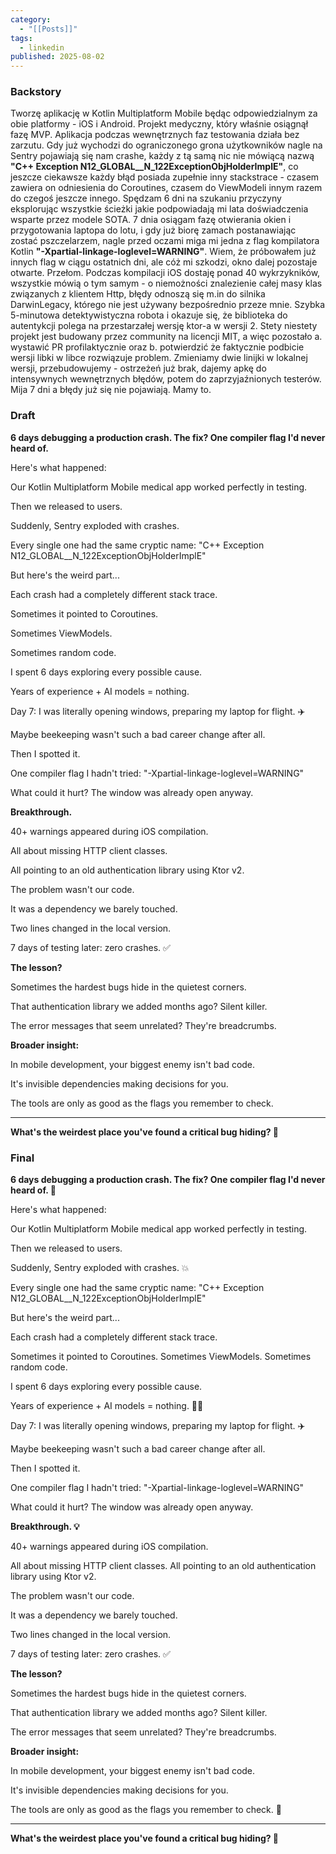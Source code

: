 ```yaml
---
category:
  - "[[Posts]]"
tags:
  - linkedin
published: 2025-08-02
---
```

### Backstory
Tworzę aplikację w Kotlin Multiplatform Mobile będąc odpowiedzialnym za obie platformy - iOS i Android. Projekt medyczny, który właśnie osiągnął fazę MVP. Aplikacja podczas wewnętrznych faz testowania działa bez zarzutu. Gdy już wychodzi do ograniczonego grona użytkowników nagle na Sentry pojawiają się nam crashe, każdy z tą samą nic nie mówiącą nazwą 
**"C++ Exception N12_GLOBAL__N_122ExceptionObjHolderImplE"**, co jeszcze ciekawsze każdy błąd posiada zupełnie inny stackstrace - czasem zawiera on odniesienia do Coroutines, czasem do ViewModeli innym razem do czegoś jeszcze innego. 
Spędzam 6 dni na szukaniu przyczyny eksplorując wszystkie ścieżki jakie podpowiadają mi lata doświadczenia wsparte przez modele SOTA. 7 dnia osiągam fazę otwierania okien i przygotowania laptopa do lotu, i gdy już biorę zamach postanawiając zostać pszczelarzem, nagle przed oczami miga mi jedna z flag kompilatora Kotlin **"-Xpartial-linkage-loglevel=WARNING"**. Wiem, że próbowałem już innych flag w ciągu ostatnich dni, ale cóż mi szkodzi, okno dalej pozostaje otwarte. Przełom. Podczas kompilacji iOS dostaję ponad 40 wykrzykników, wszystkie mówią o tym samym - o niemożności znalezienie całej masy klas związanych z klientem Http,  błędy odnoszą się m.in do silnika DarwinLegacy, którego nie jest używany bezpośrednio przeze mnie. Szybka 5-minutowa detektywistyczna robota i okazuje się, że biblioteka do autentykcji polega na  przestarzałej wersję ktor-a w wersji 2. Stety niestety projekt jest budowany przez community  na licencji MIT, a więc pozostało a. wystawić PR profilaktycznie oraz b. potwierdzić że faktycznie podbicie wersji libki w libce rozwiązuje problem. Zmieniamy dwie linijki w lokalnej wersji, przebudowujemy - ostrzeżeń już brak, dajemy apkę do intensywnych wewnętrznych błędów, potem do zaprzyjaźnionych testerów. Mija 7 dni a błędy już się nie pojawiają. Mamy to.

### Draft

**6 days debugging a production crash. The fix? One compiler flag I'd never heard of.**

Here's what happened:

Our Kotlin Multiplatform Mobile medical app worked perfectly in testing.

Then we released to users.

Suddenly, Sentry exploded with crashes.

Every single one had the same cryptic name: "C++ Exception N12_GLOBAL__N_122ExceptionObjHolderImplE"

But here's the weird part...

Each crash had a completely different stack trace.

Sometimes it pointed to Coroutines.

Sometimes ViewModels.

Sometimes random code.

I spent 6 days exploring every possible cause.

Years of experience + AI models = nothing.

Day 7: I was literally opening windows, preparing my laptop for flight. ✈️

Maybe beekeeping wasn't such a bad career change after all.

Then I spotted it.

One compiler flag I hadn't tried: "-Xpartial-linkage-loglevel=WARNING"

What could it hurt? The window was already open anyway.

**Breakthrough.**

40+ warnings appeared during iOS compilation.

All about missing HTTP client classes.

All pointing to an old authentication library using Ktor v2.

The problem wasn't our code.

It was a dependency we barely touched.

Two lines changed in the local version.

7 days of testing later: zero crashes. ✅

**The lesson?**

Sometimes the hardest bugs hide in the quietest corners.

That authentication library we added months ago? Silent killer.

The error messages that seem unrelated? They're breadcrumbs.

**Broader insight:**

In mobile development, your biggest enemy isn't bad code.

It's invisible dependencies making decisions for you.

The tools are only as good as the flags you remember to check.

---

**What's the weirdest place you've found a critical bug hiding? 🐛**

### Final

**6 days debugging a production crash. The fix? One compiler flag I'd never heard of. 🧵**

Here's what happened:

Our Kotlin Multiplatform Mobile medical app worked perfectly in testing.

Then we released to users.

Suddenly, Sentry exploded with crashes. 💥

Every single one had the same cryptic name: "C++ Exception N12_GLOBAL__N_122ExceptionObjHolderImplE"

But here's the weird part...

Each crash had a completely different stack trace.

Sometimes it pointed to Coroutines.
Sometimes ViewModels.
Sometimes random code.

I spent 6 days exploring every possible cause.

Years of experience + AI models = nothing. 🤷‍♂️

Day 7: I was literally opening windows, preparing my laptop for flight. ✈️

Maybe beekeeping wasn't such a bad career change after all.

Then I spotted it.

One compiler flag I hadn't tried: "-Xpartial-linkage-loglevel=WARNING"

What could it hurt? The window was already open anyway.

**Breakthrough. 💡**

40+ warnings appeared during iOS compilation.

All about missing HTTP client classes.
All pointing to an old authentication library using Ktor v2.

The problem wasn't our code.

It was a dependency we barely touched.

Two lines changed in the local version.

7 days of testing later: zero crashes. ✅

**The lesson?**

Sometimes the hardest bugs hide in the quietest corners.

That authentication library we added months ago? Silent killer.

The error messages that seem unrelated? They're breadcrumbs.

**Broader insight:**

In mobile development, your biggest enemy isn't bad code.

It's invisible dependencies making decisions for you.

The tools are only as good as the flags you remember to check. 🔧

---

**What's the weirdest place you've found a critical bug hiding? 🐛**